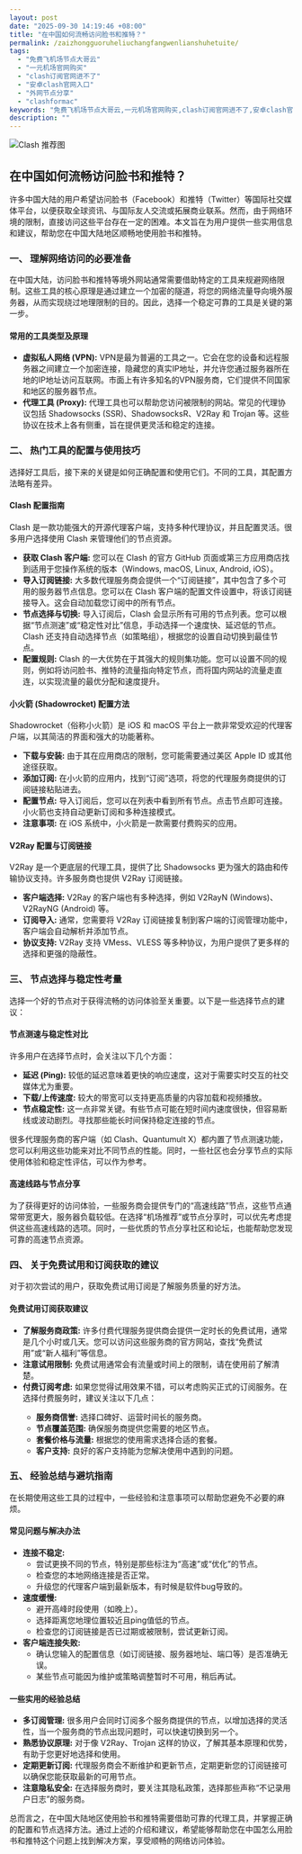 ```yaml
---
layout: post
date: "2025-09-30 14:19:46 +08:00"
title: "在中国如何流畅访问脸书和推特？"
permalink: /zaizhongguoruheliuchangfangwenlianshuhetuite/
tags:
  - "免费飞机场节点大哥云"
  - "一元机场官网购买"
  - "clash订阅官网进不了"
  - "安卓clash官网入口"
  - "外网节点分享"
  - "clashformac"
keywords: "免费飞机场节点大哥云,一元机场官网购买,clash订阅官网进不了,安卓clash官网入口,外网节点分享,clashformac"
description: ""
---
```


![Clash 推荐图](https://clashjd.github.io/assets/img/tiktok机场推荐.png)

## 在中国如何流畅访问脸书和推特？


<p>许多中国大陆的用户希望访问脸书（Facebook）和推特（Twitter）等国际社交媒体平台，以便获取全球资讯、与国际友人交流或拓展商业联系。然而，由于网络环境的限制，直接访问这些平台存在一定的困难。本文旨在为用户提供一些实用信息和建议，帮助您在中国大陆地区顺畅地使用脸书和推特。</p>

<h3>一、 理解网络访问的必要准备</h3>

<p>在中国大陆，访问脸书和推特等境外网站通常需要借助特定的工具来规避网络限制。这些工具的核心原理是通过建立一个加密的隧道，将您的网络流量导向境外服务器，从而实现绕过地理限制的目的。因此，选择一个稳定可靠的工具是关键的第一步。</p>

<h4>常用的工具类型及原理</h4>
<ul>
    <li><strong>虚拟私人网络 (VPN):</strong> VPN是最为普遍的工具之一。它会在您的设备和远程服务器之间建立一个加密连接，隐藏您的真实IP地址，并允许您通过服务器所在地的IP地址访问互联网。市面上有许多知名的VPN服务商，它们提供不同国家和地区的服务器节点。</li>
    <li><strong>代理工具 (Proxy):</strong> 代理工具也可以帮助您访问被限制的网站。常见的代理协议包括 Shadowsocks (SSR)、ShadowsocksR、V2Ray 和 Trojan 等。这些协议在技术上各有侧重，旨在提供更灵活和稳定的连接。</li>
</ul>

<h3>二、 热门工具的配置与使用技巧</h3>

<p>选择好工具后，接下来的关键是如何正确配置和使用它们。不同的工具，其配置方法略有差异。</p>

<h4>Clash 配置指南</h4>
<p>Clash 是一款功能强大的开源代理客户端，支持多种代理协议，并且配置灵活。很多用户选择使用 Clash 来管理他们的节点资源。</p>
<ul>
    <li><strong>获取 Clash 客户端:</strong> 您可以在 Clash 的官方 GitHub 页面或第三方应用商店找到适用于您操作系统的版本（Windows, macOS, Linux, Android, iOS）。</li>
    <li><strong>导入订阅链接:</strong> 大多数代理服务商会提供一个“订阅链接”，其中包含了多个可用的服务器节点信息。您可以在 Clash 客户端的配置文件设置中，将该订阅链接导入。这会自动加载您订阅中的所有节点。</li>
    <li><strong>节点选择与切换:</strong> 导入订阅后，Clash 会显示所有可用的节点列表。您可以根据“节点测速”或“稳定性对比”信息，手动选择一个速度快、延迟低的节点。Clash 还支持自动选择节点（如策略组），根据您的设置自动切换到最佳节点。</li>
    <li><strong>配置规则:</strong> Clash 的一大优势在于其强大的规则集功能。您可以设置不同的规则，例如将访问脸书、推特的流量指向特定节点，而将国内网站的流量走直连，以实现流量的最优分配和速度提升。</li>
</ul>

<h4>小火箭 (Shadowrocket) 配置方法</h4>
<p>Shadowrocket（俗称小火箭）是 iOS 和 macOS 平台上一款非常受欢迎的代理客户端，以其简洁的界面和强大的功能著称。</p>
<ul>
    <li><strong>下载与安装:</strong> 由于其在应用商店的限制，您可能需要通过美区 Apple ID 或其他途径获取。</li>
    <li><strong>添加订阅:</strong> 在小火箭的应用内，找到“订阅”选项，将您的代理服务商提供的订阅链接粘贴进去。</li>
    <li><strong>配置节点:</strong> 导入订阅后，您可以在列表中看到所有节点。点击节点即可连接。小火箭也支持自动更新订阅和多种连接模式。</li>
    <li><strong>注意事项:</strong> 在 iOS 系统中，小火箭是一款需要付费购买的应用。</li>
</ul>

<h4>V2Ray 配置与订阅链接</h4>
<p>V2Ray 是一个更底层的代理工具，提供了比 Shadowsocks 更为强大的路由和传输协议支持。许多服务商也提供 V2Ray 订阅链接。</p>
<ul>
    <li><strong>客户端选择:</strong> V2Ray 的客户端也有多种选择，例如 V2RayN (Windows)、V2RayNG (Android) 等。</li>
    <li><strong>订阅导入:</strong> 通常，您需要将 V2Ray 订阅链接复制到客户端的订阅管理功能中，客户端会自动解析并添加节点。</li>
    <li><strong>协议支持:</strong> V2Ray 支持 VMess、VLESS 等多种协议，为用户提供了更多样的选择和更强的隐蔽性。</li>
</ul>

<h3>三、 节点选择与稳定性考量</h3>

<p>选择一个好的节点对于获得流畅的访问体验至关重要。以下是一些选择节点的建议：</p>

<h4>节点测速与稳定性对比</h4>
<p>许多用户在选择节点时，会关注以下几个方面：</p>
<ul>
    <li><strong>延迟 (Ping):</strong> 较低的延迟意味着更快的响应速度，这对于需要实时交互的社交媒体尤为重要。</li>
    <li><strong>下载/上传速度:</strong> 较大的带宽可以支持更高质量的内容加载和视频播放。</li>
    <li><strong>节点稳定性:</strong> 这一点非常关键。有些节点可能在短时间内速度很快，但容易断线或波动剧烈。寻找那些能长时间保持稳定连接的节点。</li>
</ul>
<p>很多代理服务商的客户端（如 Clash、Quantumult X）都内置了节点测速功能，您可以利用这些功能来对比不同节点的性能。同时，一些社区也会分享节点的实际使用体验和稳定性评估，可以作为参考。</p>

<h4>高速线路与节点分享</h4>
<p>为了获得更好的访问体验，一些服务商会提供专门的“高速线路”节点，这些节点通常带宽更大，服务器负载较低。在选择“机场推荐”或节点分享时，可以优先考虑提供这些高速线路的选项。同时，一些优质的节点分享社区和论坛，也能帮助您发现可靠的高速节点资源。</p>

<h3>四、 关于免费试用和订阅获取的建议</h3>

<p>对于初次尝试的用户，获取免费试用订阅是了解服务质量的好方法。</p>

<h4>免费试用订阅获取建议</h4>
<ul>
    <li><strong>了解服务商政策:</strong> 许多付费代理服务提供商会提供一定时长的免费试用，通常是几个小时或几天。您可以访问这些服务商的官方网站，查找“免费试用”或“新人福利”等信息。</li>
    <li><strong>注意试用限制:</strong> 免费试用通常会有流量或时间上的限制，请在使用前了解清楚。</li>
    <li><strong>付费订阅考虑:</strong> 如果您觉得试用效果不错，可以考虑购买正式的订阅服务。在选择付费服务时，建议关注以下几点：</li>
        <ul>
            <li><strong>服务商信誉:</strong> 选择口碑好、运营时间长的服务商。</li>
            <li><strong>节点覆盖范围:</strong> 确保服务商提供您需要的地区节点。</li>
            <li><strong>套餐价格与流量:</strong> 根据您的使用需求选择合适的套餐。</li>
            <li><strong>客户支持:</strong> 良好的客户支持能为您解决使用中遇到的问题。</li>
        </ul>
</ul>

<h3>五、 经验总结与避坑指南</h3>

<p>在长期使用这些工具的过程中，一些经验和注意事项可以帮助您避免不必要的麻烦。</p>

<h4>常见问题与解决办法</h4>
<ul>
    <li><strong>连接不稳定:</strong>
        <ul>
            <li>尝试更换不同的节点，特别是那些标注为“高速”或“优化”的节点。</li>
            <li>检查您的本地网络连接是否正常。</li>
            <li>升级您的代理客户端到最新版本，有时候是软件bug导致的。</li>
        </ul>
    </li>
    <li><strong>速度缓慢:</strong>
        <ul>
            <li>避开高峰时段使用（如晚上）。</li>
            <li>选择距离您地理位置较近且ping值低的节点。</li>
            <li>检查您的订阅链接是否已过期或被限制，尝试更新订阅。</li>
        </ul>
    </li>
    <li><strong>客户端连接失败:</strong>
        <ul>
            <li>确认您输入的配置信息（如订阅链接、服务器地址、端口等）是否准确无误。</li>
            <li>某些节点可能因为维护或策略调整暂时不可用，稍后再试。</li>
        </ul>
    </li>
</ul>

<h4>一些实用的经验总结</h4>
<ul>
    <li><strong>多订阅管理:</strong> 很多用户会同时订阅多个服务商提供的节点，以增加选择的灵活性，当一个服务商的节点出现问题时，可以快速切换到另一个。</li>
    <li><strong>熟悉协议原理:</strong> 对于像 V2Ray、Trojan 这样的协议，了解其基本原理和优势，有助于您更好地选择和使用。</li>
    <li><strong>定期更新订阅:</strong> 代理服务商会不断维护和更新节点，定期更新您的订阅链接可以确保您能获取最新的可用节点。</li>
    <li><strong>注意隐私安全:</strong> 在选择服务商时，要关注其隐私政策，选择那些声称“不记录用户日志”的服务商。</li>
</ul>

<p>总而言之，在中国大陆地区使用脸书和推特需要借助可靠的代理工具，并掌握正确的配置和节点选择方法。通过上述的介绍和建议，希望能够帮助您在中国怎么用脸书和推特这个问题上找到解决方案，享受顺畅的网络访问体验。</p>